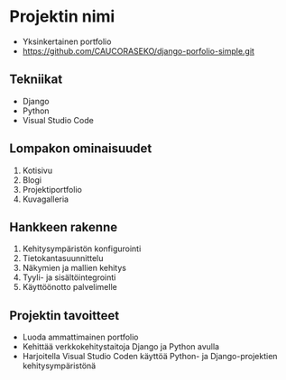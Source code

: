 # Projektin nimi 
* Yksinkertainen portfolio
* https://github.com/CAUCORASEKO/django-porfolio-simple.git

## Tekniikat

* Django
* Python
* Visual Studio Code

## Lompakon ominaisuudet

1. Kotisivu
2. Blogi
3. Projektiportfolio
4. Kuvagalleria

## Hankkeen rakenne

1. Kehitysympäristön konfigurointi
2. Tietokantasuunnittelu
3. Näkymien ja mallien kehitys
4. Tyyli- ja sisältöintegrointi
5. Käyttöönotto palvelimelle

## Projektin tavoitteet

* Luoda ammattimainen portfolio
* Kehittää verkkokehitystaitoja Django ja Python avulla
* Harjoitella Visual Studio Coden käyttöä Python- ja Django-projektien kehitysympäristönä